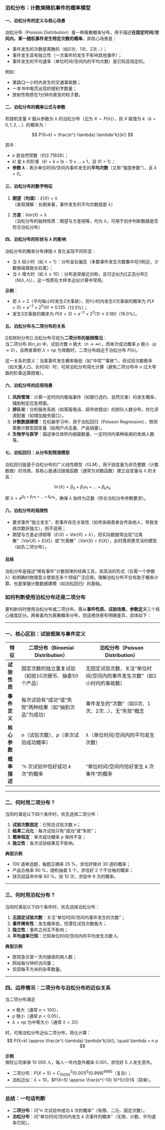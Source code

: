 ### 泊松分布：计数类随机事件的概率模型

#### 一、泊松分布的定义与核心场景
泊松分布（Poisson Distribution）是一种离散概率分布，用于描述**在固定时间/空间内，某一随机事件发生特定次数的概率**。其核心场景是：  
- 事件发生的次数是离散的（如0次、1次、2次…）；  
- 事件发生具有独立性（一次事件的发生不影响其他事件）；  
- 事件发生的平均速率（单位时间/空间内的平均次数）是已知且恒定的。

例如：  
- 某路口一小时内发生的交通事故数；  
- 一本书中每页出现的错别字数量；  
- 放射性物质在1分钟内衰变的粒子数。

#### 二、泊松分布的概率公式与参数
若随机变量 $X$ 服从参数为 $\lambda$ 的泊松分布（记为 $X \sim P(\lambda)$），则 $X$ 取值为 $k$（$k=0,1,2,\dots$）的概率为：

$$
P(X=k) = \frac{e^{-\lambda} \lambda^k}{k!}
$$

其中：  
- $e$ 是自然常数（约2.71828）；  
- $k!$ 是 $k$ 的阶乘（$k! = k \times (k-1) \times \dots \times 1$，且 $0! = 1$）；  
- **参数 $\lambda$**：表示单位时间/空间内事件发生的**平均次数**（又称“强度参数”），且 $\lambda > 0$。

#### 三、泊松分布的数字特征
1. **期望（均值）**：$E(X) = \lambda$  
   （直观理解：长期来看，事件发生的平均次数就是 $\lambda$）

2. **方差**：$Var(X) = \lambda$  
   （泊松分布的独特性质：期望与方差相等，均为 $\lambda$，可用于初步判断数据是否符合泊松分布）

#### 四、泊松分布的形状与 $\lambda$ 的影响
泊松分布的概率分布律随 $\lambda$ 变化呈现不同形态：  
- 当 $\lambda$ 较小时（如 $\lambda=1$）：分布呈右偏态（多数事件发生次数集中在0附近，少数极端值拖长右尾）；  
- 当 $\lambda$ 增大时（如 $\lambda \geq 10$）：分布逐渐接近对称，且可近似为[[正态分布]]（$N(\lambda, \lambda)$），这一性质在大样本近似计算中常用。

**示例**：  
- 若 $\lambda=2$（平均每小时发生2次事故），则1小时内发生0次事故的概率为 $P(X=0) = e^{-2} \times 2^0 / 0! \approx 0.135$（13.5%）；  
- 发生3次事故的概率为 $P(X=3) = e^{-2} \times 2^3 / 3! \approx 0.180$（18.0%）。

#### 五、泊松分布与二项分布的关系
[[伯努利分布]]
泊松分布可视为**二项分布的极限情况**：  
当二项分布 $B(n, p)$ 中，试验次数 $n$ 极大（$n \to \infty$），而单次成功概率 $p$ 极小（$p \to 0$），且两者乘积 $\lambda = np$ 为常数时，二项分布趋近于泊松分布 $P(\lambda)$。

这一关系的意义：当某事件发生概率极低（如“中奖”“事故”），但试验次数极多（如大量人口、长时间）时，可用泊松分布简化计算（避免二项分布中 $n$ 过大导致的阶乘运算困难）。

#### 六、泊松分布的应用场景
1. **风险管理**：计算一定时间内极端事件（如银行违约、自然灾害）的发生概率，辅助制定应急预案。  
2. **排队论**：分析服务系统（如客服电话、超市收银台）的排队人数分布，优化资源配置（如增加服务窗口）。  
3. **计数数据建模**：在机器学习中，用于泊松回归（Poisson Regression），预测离散计数型因变量（如用户点击量、产品销量）。  
4. **生物学与医学**：描述单位体积内细菌数量、一定时间内某种疾病的发病人数等。

#### 七、泊松回归：从分布到预测模型
泊松回归是基于泊松分布的广义线性模型（GLM），用于因变量为非负整数（计数数据）的场景。其核心是通过链接函数（通常为对数函数）建立自变量与 $\lambda$ 的关系：

$$
\ln(\lambda) = \beta_0 + \beta_1 x_1 + \dots + \beta_k x_k
$$

即 $\lambda = e^{\beta_0 + \beta_1 x_1 + \dots + \beta_k x_k}$，确保 $\lambda$ 始终为正数（符合泊松分布参数要求）。

#### 八、泊松分布的局限性
- 要求事件“独立发生”，若事件存在关联性（如传染病患者会传染他人，导致发病次数非独立），则不适用；  
- 期望与方差必须相等（$E(X) = Var(X) = \lambda$），但实际数据常出现“过离散”（$Var(X) > E(X)$）或“欠离散”（$Var(X) < E(X)$），此时需用更灵活的模型（如负二项分布）。

#### 总结
泊松分布是描述“稀有事件”计数规律的经典工具，其简洁的形式（仅需一个参数 $\lambda$）和明确的物理意义使其在多个领域广泛应用。理解泊松分布不仅有助于概率计算，也是掌握计数数据建模（如泊松回归）的基础。


### 如何判断使用泊松分布还是二项分布

要判断何时使用泊松分布或二项分布，需从**事件性质、试验场景、参数定义**三个核心维度区分。两者虽均为离散概率分布，但适用场景有明确差异，具体如下：

---

### 一、核心区别：试验框架与事件定义  

| 特征                | 二项分布（Binomial Distribution）                          | 泊松分布（Poisson Distribution）                          |
|---------------------|----------------------------------------------------------|----------------------------------------------------------|
| **试验性质**        | 固定次数的独立重复试验（如抛10次硬币、抽查50个产品）       | 无固定试验次数，关注“单位时间/空间内的事件发生次数”（如1小时内的事故数） |
| **事件定义**        | 每次试验有“成功”或“失败”两种结果（如“抽到次品”为成功）     | 事件发生的“次数”（如0次、1次、2次…），无“失败”概念           |
| **核心参数**        | $n$（试验次数）、$p$（单次试验成功概率）                | $\lambda$（单位时间/空间内的平均发生次数）                |
| **概率描述**        | “$n$ 次试验中恰好成功 $k$ 次”的概率                    | “单位时间/空间内恰好发生 $k$ 次事件”的概率                |

---

### 二、何时用二项分布？  

当同时满足以下四个条件时，优先选择二项分布：  
1. **试验次数固定**：已知总试验次数 $n$；  
2. **结果二元化**：每次试验只有“成功”或“失败”；  
3. **概率恒定**：单次成功概率 $p$ 保持不变；  
4. **独立性**：各次试验结果互不影响。  

**典型示例**  
- 100 道单选题，每题正确率 25 %，求恰好做对 30 道的概率；  
- 产品合格率 90 %，随机抽查 5 个，求恰好 2 个不合格的概率；  
- 球员投篮命中率 60 %，投 10 次，求投中 8 次的概率。

---

### 三、何时用泊松分布？  

当同时满足以下四个条件时，优先选择泊松分布：  
1. **无固定试验次数**：关注“单位时间/空间内事件发生的次数”；  
2. **事件稀有性**：发生概率低，但潜在试验次数极大；  
3. **独立性**：事件之间互不影响；  
4. **平均速率已知**：已知单位时间/空间内的平均发生次数 $\lambda$。  

**典型示例**  
- 医院急诊室一天内接收的病人数；  
- 网站每分钟的访问量；  
- 农田每平方米的杂草数量。

---

### 四、边界情况：二项分布与泊松分布的近似关系  

当二项分布满足  
- $n$ 极大（通常 $n > 100$），  
- $p$ 极小（通常 $p < 0.05$），  
- $\lambda = n p$ 为中等大小（通常 $\lambda < 20$）  

时，可用泊松分布近似二项分布，简化计算：  
$$
P(X=k) \approx \frac{e^{-\lambda} \lambda^k}{k!}, \quad \lambda = n p
$$

**示例**  
保险公司承保 10 000 人，每人一年内意外概率 0.001，求恰好 5 人发生意外。  
- 二项分布：$P(X=5) = C_{10000}^5 (0.001)^5 (0.999)^{9995}$（复杂）；  
- 泊松近似：$\lambda = 10$，$P(X=5) \approx \frac{e^{-10} 10^5}{5!}$（简单）。

---

### 总结：一句话判断  
- **二项分布**：问“$n$ 次试验中成功 $k$ 次的概率”（有限、二元、固定次数）。  
- **泊松分布**：问“单位时间/空间内发生 $k$ 次事件的概率”（无限、计数、平均速率已知）。